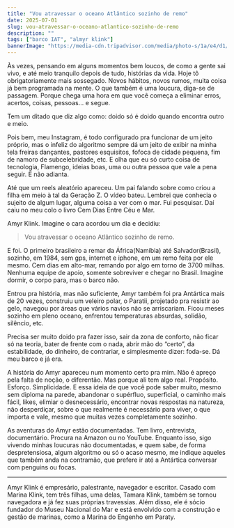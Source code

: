 ```yaml
---
title: "Vou atravessar o oceano Atlântico sozinho de remo"
date: 2025-07-01
slug: vou-atravessar-o-oceano-atlantico-sozinho-de-remo
description: ""
tags: ["barco IAT", "almyr klink"]
bannerImage: "https://media-cdn.tripadvisor.com/media/photo-s/1a/e4/d1/35/replica-do-paraty-usado.jpg"
---
```


Às vezes, pensando em alguns momentos bem loucos, de como a gente sai vivo, e até meio tranquilo depois de tudo, histórias da vida. Hoje tô obrigatoriamente mais sossegado. Novos hábitos, novos rumos, muita coisa já bem programada na mente. 
O que também é uma loucura, diga-se de passagem. Porque chega uma hora em que você começa a eliminar erros, acertos, coisas, pessoas... e segue.

Tem um ditado que diz algo como: doido só é doido quando encontra outro e meio.

Pois bem, meu Instagram, é todo configurado pra funcionar de um jeito próprio, mas o infeliz do algoritmo sempre dá um jeito de exibir na minha tela freiras dançantes, pastores esquisitos, 
fofoca de cidade pequena, fim de namoro de subcelebridade, etc. E olha que eu só curto coisa de tecnologia, Flamengo, ideias boas, uma ou outra pessoa que vale a pena seguir. E não adianta.

Até que um reels aleatório apareceu. Um pai falando sobre como criou a filha em meio à tal da Geração Z. O vídeo bateu. Lembrei que conhecia o sujeito de algum lugar, alguma coisa a ver com o mar. Fui pesquisar. Daí caiu no meu colo o livro Cem Dias Entre Céu e Mar.

Amyr Klink. Imagine o cara acordou um dia e decidiu:

> Vou atravessar o oceano Atlântico sozinho de remo.

E foi. O primeiro brasileiro a remar da África(Namíbia) até Salvador(Brasil), sozinho, em 1984, sem gps, internet e iphone, em um remo feita por ele mesmo. 
Cem dias em alto-mar, remando por algo em torno de 3700 milhas. Nenhuma equipe de apoio, somente sobreviver e chegar no Brasil. Imagine dormir, o corpo para, mas o barco não.

Entrou pra história, mas não suficiente, Amyr também foi pra Antártica mais de 20 vezes, construiu um veleiro polar, o Paratii, projetado pra resistir ao gelo, navegou por áreas que vários navios não se arriscariam. Ficou meses sozinho em pleno oceano, enfrentou temperaturas absurdas, solidão, silêncio, etc.

Precisa ser muito doido pra fazer isso, sair da zona de conforto, não ficar só na teoria, bater de frente com o nada, abrir mão do “certo”, da estabilidade, do dinheiro, de contrariar, e simplesmente dizer: foda-se. Dá meu barco e já era.

A história do Amyr apareceu num momento certo pra mim. Não é apreço pela falta de noção, o diferentão. Mas porque ali tem algo real. Propósito. Esforço. Simplicidade. E essa ideia de que você pode saber muito, mesmo sem diploma na parede, abandonar o supérfluo, superficial, o caminho mais fácil, likes, elimiar o desnecessário, encontrar novas respostas na natureza, não desperdiçar, sobre o que realmente é necessário para viver, o que importa e vale, mesmo que muitas vezes completamente sozinho.

As aventuras do Amyr estão documentadas. Tem livro, entrevista, documentário. Procura na Amazon ou no YouTube. Enquanto isso, sigo vivendo minhas loucuras não documentadas, e quem sabe, de forma despretensiosa, algum algoritmo ou só o acaso mesmo, me indique aqueles que também anda na contramão, que prefere ir até a Antártica conversar com penguins ou focas. 

---

Amyr Klink é empresário, palestrante, navegador e escritor. Casado com Marina Klink, tem três filhas, uma delas, Tamara Klink, também se tornou navegadora e já fez suas próprias travessias. Além disso, ele é sócio fundador do Museu Nacional do Mar e está envolvido com a construção e gestão de marinas, como a Marina do Engenho em Paraty.